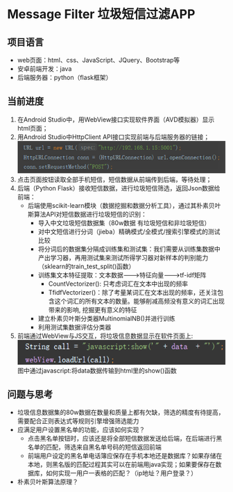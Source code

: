 # Message Filter 垃圾短信过滤APP

## 项目语言
+ web页面：html、css、JavaScript、JQuery、Bootstrap等
+ 安卓前端开发：java
+ 后端服务器：python（flask框架）

## 当前进度
1. 在Android Studio中，用WebView接口实现软件界面（AVD模拟器）显示html页面；
2. 用Android Studio中HttpClient API接口实现前端与后端服务器的链接；  
![前后端链接](image/1.png)
3. 点击页面按钮读取全部手机短信，短信数据从前端传到后端，等待处理；
4. 后端（Python Flask）接收短信数据，进行垃圾短信筛选，返回Json数据给前端：
    + 后端使用scikit-learn模块（数据挖掘和数据分析工具），通过其朴素贝叶斯算法API对短信数据进行垃圾短信的识别：
        + 导入中文垃圾短信数据集（80w数据 有垃圾短信和非垃圾短信）
        + 对中文短信进行分词（jieba）精确模式/全模式/搜索引擎模式的测试比较
        + 将分词后的数据集分隔成训练集和测试集：我们需要从训练集数据中产出学习器，再用测试集来测试所得学习器对新样本的判别能力（sklearn的train_test_split()函数）
        + 训练集文本特征提取：文本数据--->特征向量--->tf-idf矩阵
            + CountVectorizer(): 只考虑词汇在文本中出现的频率
            + TfidfVectorizer()：除了考量某词汇在文本出现的频率，还关注包含这个词汇的所有文本的数量。能够削减高频没有意义的词汇出现带来的影响, 挖掘更有意义的特征
        + 建立朴素贝叶斯分类器MultinomialNB()并进行训练
        + 利用测试集数据评估分类器
5. 前端通过WebView与JS交互，将垃圾信息数据显示在软件页面上:  
    ![前端与html数据交互](image/2.png)   
    图中通过javascript:将data数据传输到html里的show()函数


## 问题与思考
+ 垃圾信息数据集的80w数据在数量和质量上都有欠缺，筛选的精度有待提高，需要配合正则表达式等规则引擎增强筛选能力
+ 应满足用户设置黑名单的功能，应该如何实现？
    + 点击黑名单按钮时，应该还是将全部短信数据发送给后端，在后端进行黑名单的匹配，筛选来自黑名单号码的短信返回前端
    + 前端用户设定的黑名单电话簿应保存在手机本地还是数据库？如果存储在本地，则黑名版的匹配过程其实可以在前端用java实现；如果要保存在数据库，如何实现一用户一表格的匹配？（ip地址？用户登录？）
+ 朴素贝叶斯算法原理？
